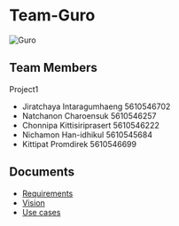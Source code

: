 # Team-Guro
![Guro](https://scontent-a-sin.xx.fbcdn.net/hphotos-prn2/v/t1.0-9/528218_10150744320756967_2050067703_n.jpg?oh=dcdbb17e6917da6df61d83b8d80ce870&oe=556DE468)

## Team Members

Project1
- Jiratchaya  Intaragumhaeng    5610546702
- Natchanon   Charoensuk        5610546257
- Chonnipa    Kittisiriprasert  5610546222
- Nichamon    Han-idhikul       5610545684
- Kittipat    Promdirek         5610546699

## Documents
- [Requirements](Requirements.md)
- [Vision](Vision.md)
- [Use cases](Usecases.md)
